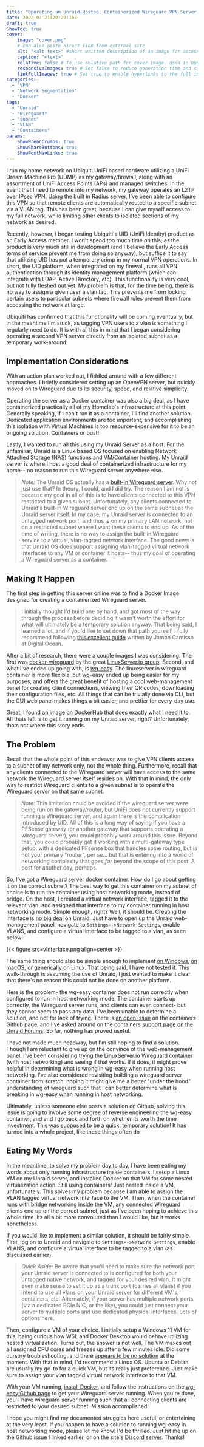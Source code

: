 ```yaml
---
title: "Operating an Unraid-Hosted, Containerized Wireguard VPN Server on a VLAN"
date: 2022-03-21T20:29:16Z
draft: true
ShowToc: true
cover:
    image: "cover.png"
    # can also paste direct link from external site
    alt: "<alt text>" #short written description of an image for accessibility, if image cannot be viewed
    caption: "<text>"
    relative: false # To use relative path for cover image, used in hugo Page-bundles
    responsiveImages: true # Set false to reduce generation time and size of the site
    linkFullImages: true # Set true to enable hyperlinks to the full image size on post pages
categories:
  - "VPN"
  - "Network Segmentation"
  - "Docker"
tags:
  - "Unraid"
  - "Wireguard"
  - "subnet"
  - "VLAN"
  - "Containers"
params:
    ShowBreadCrumbs: true
    ShowShareButtons: true
    ShowPostNavLinks: true
---
```

I run my home network on Ubiquiti UniFi based hardware utilizing a UniFi Dream Machine Pro (UDMP) as my gateway/firewall, along with an assortment of UniFi Access Points (APs) and managed switches. In the event that I need to remote into my network, my gateway operates an L2TP over IPsec VPN. Using the built in Radius server, I've been able to configure this VPN so that remote clients are automatically routed to a specific subnet via a VLAN tag. This has been great, because I can give myself access to my full network, while limiting other clients to isolated sections of my network as desired. 

Recently, however, I began testing Ubiquiti's UID (UniFi Identity) product as an Early Access member. I won't spend too much time on this, as the product is very much still in development (and I believe the Early Access terms of service prevent me from doing so anyway), but suffice it to say that utilizing UID has put a temporary crimp in my normal VPN operations. In short, the UID platform, when integrated on my firewall, runs all VPN authentication through its identity management platform (which can integrate with LDAP, Active Directory, etc). This functionality is  very cool, but not fully fleshed out yet. My problem is that, for the time being, there is no way to assign a given user a vlan tag. This prevents me from locking certain users to particular subnets where firewall rules prevent them from accessing the network at large. 

Ubiquiti has confirmed that this functionality will be coming eventually, but in the meantime I'm stuck, as tagging VPN users to a vlan is something I regularly need to do. It is with all this in mind that I began considering operating a second VPN server directly from an isolated subnet as a temporary work-around.  

## Implementation Considerations
With an action plan worked out, I fiddled around with a few different approaches. I briefly considered setting up an OpenVPN server, but quickly moved on to Wireguard due to its security, speed, and relative simplicity. 

Operating the server as a Docker container was also a big deal, as I have containerized practically all of my Homelab's infrastructure at this point. Generally speaking, if I can't run it as a container, I'll find another solution. Dedicated application environments are too important, and accomplishing this isolation with Virtual Machines is too resource-expensive for it to be an ongoing solution. Containers or bust! 

Lastly, I wanted to run all this using my Unraid Server as a host. For the unfamiliar, Unraid is a Linux based OS focused on enabling Network Attached Storage (NAS) functions and VM/Container hosting. My Unraid server is where I host a good deal of containerized infrastructure for my home-- no reason to run this Wireguard server anywhere else. 

> *Note:* The Unraid OS actually has a [built-in Wireguard server](https://unraid.net/de/blog/wireguard-on-unraid). Why not just use that? In theory, I could, and I did try. The reason I am not is because my goal in all of this is to have clients connected to this VPN restricted to a given subnet. Unfortunately, any clients connected to Unraid's built-in Wireguard server end up on the same subnet as the Unraid server itself. In my case, my Unraid server is connected to an untagged network port, and thus is on my primary LAN network, not on a restricted subnet where I want these clients to end up. As of the time of writing, there is no way to assign the built-in Wireguard service to a virtual, vlan-tagged network interface. The good news is that Unraid OS does support assigning vlan-tagged virtual network interfaces to any VM or container it hosts-- thus my goal of operating a Wireguard server as a container. 

## Making It Happen
The first step in getting this server online was to find a Docker Image designed for creating a containerized Wireguard server. 

> I initially thought I'd build one by hand, and got most of the way through the process before deciding it wasn't worth the effort for what will ultimately be a temporary solution anyway. That being said, I learned a lot, and if you'd like to set down that path yourself, I fully recommend following [this excellent guide](https://www.digitalocean.com/community/tutorials/how-to-set-up-wireguard-on-ubuntu-20-04) written by Jamon Camisso at Digital Ocean. 

After a bit of research, there were a couple images I was considering. The first was [docker-wireguard](https://github.com/linuxserver/docker-wireguard) by the great [LinuxServer.io group](https://www.linuxserver.io/). Second, and what I've ended up going with, is [wg-easy](https://github.com/WeeJeWel/wg-easy/). The linuxserver.io wireguard container is more flexible, but wg-easy ended up being easier for my purposes, and offers the great benefit of hosting a cool web-management panel for creating client connections, viewing their QR codes, downloading their configuration files, etc. All things that can be trivially done via CLI, but the GUI web panel makes things a bit easier, and prettier for every-day use. 

Great, I found an image on DockerHub that does exactly what I need it to. All thats left is to get it running on my Unraid server, right? Unfortunately, thats not where this story ends. 

## The Problem
Recall that the whole point of this endeavor was to give VPN clients access to a subnet of my network only, not the whole thing. Furthermore, recall that any clients connected to the Wireguard server will have access to the same network the Wireguard server itself resides on. With that in mind, the only way to restrict Wireguard clients to a given subnet is to operate the Wireguard server on that same subnet.

> *Note:* This limitation could be avoided if the wireguard server were being run on the gateway/router, but UniFi does not currently support running a Wireguard server, and again there is the complication introduced by UID. All of this is a long way of saying if you have a PFSense gateway (or another gateway that supports operating a wireguard server), you could probably work around this issue. Beyond that, you could probably get it working with a multi-gateway type setup, with a dedicated PFsense box that handles some routing, but is not your primary "router", per se... but that is entering into a world of networking complexity that goes *far* beyond the scope of this post. A post for another day, perhaps. 

So, I've got a Wireguard server docker container. How do I go about getting it on the correct subnet? The best way to get this container on my subnet of choice is to run the container using host networking mode, instead of bridge. On the host, I created a virtual network interface, tagged it to the relevant vlan, and assigned that interface to my container running in host networking mode. Simple enough, right? Well, it should be. Creating the interface is [no big deal](https://forums.unraid.net/topic/62107-network-isolation-in-unraid-64/) on Unraid. Just have to open up the Unraid web-management panel, navigate to ``Settings-->Network Settings``, enable VLANS, and configure a virtual interface to be tagged to a vlan, as seen below: 

{{< figure src=vInterface.png align=center >}}

The same thing should also be simple enough to implement [on Windows](http://woshub.com/configure-multiple-vlan-on-windows/), [on macOS](https://support.apple.com/en-vn/guide/mac-help/mh15134/mac), or [generically on Linux](https://sleeplessbeastie.eu/2019/12/20/how-to-create-vlan-interface-using-the-ip-utility/). That being said, I have not tested it. This walk-through is assuming the use of Unraid, I just wanted to make it clear that there's no reason this could not be done on another platform. 

Here is the problem- the wg-easy container does not run correctly when configured to run in host-networking mode. The container starts up correctly, the Wireguard server runs, and clients can even connect- but they cannot seem to pass any data. I've been unable to determine a solution, and not for lack of trying. There is [an open issue](https://github.com/WeeJeWel/wg-easy/issues/218) on the containers Github page, and I've asked around on the containers [support page on the Unraid Forums](https://forums.unraid.net/topic/117195-support-smartphonelover-wireguard-easy/#comment-1070763). So far, nothing has proved useful. 

I have not made much headway, but I'm still hoping to find a solution. Though I am reluctant to give up on the convince of the web-management panel, I've been considering trying the LinuxServer.io Wireguard container (with host networking) and seeing if that works. If it does, it might prove helpful in determining what is wrong in wg-easy when running host networking. I've also considered revisiting building a wireguard server container from scratch, hoping it might give me a better "under the hood" understanding of wireguard such that I can better determine what is breaking in wg-easy when running in host networking. 

Ultimately, unless someone else posts a solution on Github, solving this issue is going to involve some degree of reverse engineering the wg-easy container, and and I go back and forth on whether its worth the time investment. This was supposed to be a quick, temporary solution! It has turned into a whole project, like these things often do

## Eating My Words
In the meantime, to solve my problem day to day, I have been eating my words about only running infrastructure inside containers. I setup a Linux VM on my Unraid server, and installed Docker on that VM for some nested virtualization action. Still using containers! Just nested inside a VM, unfortunately. This solves my problem because I am able to assign the VLAN tagged virtual network interface to the VM. Then, when the container runs with bridge networking inside the VM, any connected Wireguard clients end up on the correct subnet, just as I've been hoping to achieve this whole time. Its all a bit more convoluted than I would like, but it works nonetheless. 

If you would like to implement a similar solution, it should be fairly simple. First, log on to Unraid and navigate to ``Settings-->Network Settings``, enable VLANS, and configure a virtual interface to be tagged to a vlan (as discussed earlier). 

> *Quick Aside:* Be aware that you'll need to make sure the network port your Unraid server is connected to is configured for both your untagged native network, and tagged for your desired vlan. It might even make sense to set it up as a trunk port (carries all vlans) if you intend to use all vlans on your Unraid server for different VM's, containers, etc. Alternately, if your server has multiple network ports (via a dedicated PCIe NIC, or the like), you could just connect your server to multiple ports and use dedicated physical interfaces. Lots of options here. 

Then, configure a VM of your choice. I initially setup a Windows 11 VM for this, being curious how WSL and Docker Desktop would behave utilizing nested virtualization. Turns out, the answer is not well. The VM maxes out all assigned CPU cores and freezes up after a few minutes idle. Did some cursory troubleshooting, and there [appears to be no  solution](https://forums.unraid.net/bug-reports/prereleases/windows-11-vm-freezes-after-several-minutes-idle-6100-rc2-r1667/) at the moment. With that in mind, I'd recommend a Linux OS. Ubuntu or Debian are usually my go-to for a quick VM, but its really just preference. Just make sure to assign your vlan tagged virtual network interface to that VM. 

With your VM running, [install Docker](https://docs.docker.com/engine/install/), and follow the instructions on the [wg-easy Github page](https://github.com/WeeJeWel/wg-easy/) to get your Wireguard server running. When you're done, you'll have wireguard server running such that all connecting clients are restricted to your desired subnet. Mission accomplished! 

I hope you might find my documented struggles here useful, or entertaining at the very least. If you happen to have a solution to running wg-easy in host networking mode, please let me know! I'd be thrilled. Just hit me up on the Github issue I linked earlier, or on the site's [Discord server](https://discord.gg/RvGUzxAyST). Thanks!